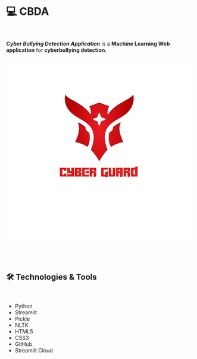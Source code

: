 # 💻 CBDA
<br>

_**Cyber Bullying Detection Application**_ is a  **Machine Learning Web application** for **cyberbullying detection**.


![Image](https://github.com/pravin1237/CBDA/blob/main/icons/logo.png)


###





<br>



## 🛠 Technologies & Tools
<br>

- Python
- Streamlit
- Pickle
- NLTK
- HTML5
- CSS3
- GitHub
- Streamlit Cloud

<br>


